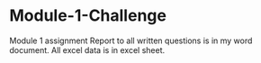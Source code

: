 # Module-1-Challenge
Module 1 assignment
Report to all written questions is in my word document.
All excel data is in excel sheet. 
